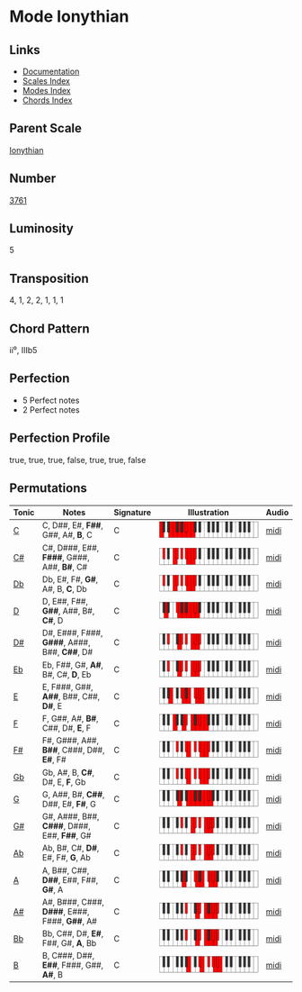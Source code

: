 # Mode Ionythian

## Links

- [Documentation](README.md)
- [Scales Index](Scales.md)
- [Modes Index](Modes.md)
- [Chords Index](Chords.md)

## Parent Scale

[Ionythian](ScaleIonythian.md)

## Number

[3761](https://ianring.com/musictheory/scales/3761)

## Luminosity

5

## Transposition

4, 1, 2, 2, 1, 1, 1

## Chord Pattern

ii⁰, IIIb5

## Perfection

- 5 Perfect notes
- 2 Perfect notes

## Perfection Profile

true, true, true, false, true, true, false

## Permutations

| Tonic | Notes | Signature | Illustration | Audio |
|-------|-------|-----------|--------------|-------|
| [C](ModeCNaturalIonythian.md) | C, D##, E#, **F##**, G##, A#, **B**, C | C | ![CNaturalIonythian](ModeCNaturalIonythian.png) | [midi](https://github.com/edipermadi/music/blob/main/docs/ModeCNaturalIonythian.mid?raw=true) |
| [C#](ModeCSharpIonythian.md) | C#, D###, E##, **F###**, G###, A##, **B#**, C# | C | ![CSharpIonythian](ModeCSharpIonythian.png) | [midi](https://github.com/edipermadi/music/blob/main/docs/ModeCSharpIonythian.mid?raw=true) |
| [Db](ModeDFlatIonythian.md) | Db, E#, F#, **G#**, A#, B, **C**, Db | C | ![DFlatIonythian](ModeDFlatIonythian.png) | [midi](https://github.com/edipermadi/music/blob/main/docs/ModeDFlatIonythian.mid?raw=true) |
| [D](ModeDNaturalIonythian.md) | D, E##, F##, **G##**, A##, B#, **C#**, D | C | ![DNaturalIonythian](ModeDNaturalIonythian.png) | [midi](https://github.com/edipermadi/music/blob/main/docs/ModeDNaturalIonythian.mid?raw=true) |
| [D#](ModeDSharpIonythian.md) | D#, E###, F###, **G###**, A###, B##, **C##**, D# | C | ![DSharpIonythian](ModeDSharpIonythian.png) | [midi](https://github.com/edipermadi/music/blob/main/docs/ModeDSharpIonythian.mid?raw=true) |
| [Eb](ModeEFlatIonythian.md) | Eb, F##, G#, **A#**, B#, C#, **D**, Eb | C | ![EFlatIonythian](ModeEFlatIonythian.png) | [midi](https://github.com/edipermadi/music/blob/main/docs/ModeEFlatIonythian.mid?raw=true) |
| [E](ModeENaturalIonythian.md) | E, F###, G##, **A##**, B##, C##, **D#**, E | C | ![ENaturalIonythian](ModeENaturalIonythian.png) | [midi](https://github.com/edipermadi/music/blob/main/docs/ModeENaturalIonythian.mid?raw=true) |
| [F](ModeFNaturalIonythian.md) | F, G##, A#, **B#**, C##, D#, **E**, F | C | ![FNaturalIonythian](ModeFNaturalIonythian.png) | [midi](https://github.com/edipermadi/music/blob/main/docs/ModeFNaturalIonythian.mid?raw=true) |
| [F#](ModeFSharpIonythian.md) | F#, G###, A##, **B##**, C###, D##, **E#**, F# | C | ![FSharpIonythian](ModeFSharpIonythian.png) | [midi](https://github.com/edipermadi/music/blob/main/docs/ModeFSharpIonythian.mid?raw=true) |
| [Gb](ModeGFlatIonythian.md) | Gb, A#, B, **C#**, D#, E, **F**, Gb | C | ![GFlatIonythian](ModeGFlatIonythian.png) | [midi](https://github.com/edipermadi/music/blob/main/docs/ModeGFlatIonythian.mid?raw=true) |
| [G](ModeGNaturalIonythian.md) | G, A##, B#, **C##**, D##, E#, **F#**, G | C | ![GNaturalIonythian](ModeGNaturalIonythian.png) | [midi](https://github.com/edipermadi/music/blob/main/docs/ModeGNaturalIonythian.mid?raw=true) |
| [G#](ModeGSharpIonythian.md) | G#, A###, B##, **C###**, D###, E##, **F##**, G# | C | ![GSharpIonythian](ModeGSharpIonythian.png) | [midi](https://github.com/edipermadi/music/blob/main/docs/ModeGSharpIonythian.mid?raw=true) |
| [Ab](ModeAFlatIonythian.md) | Ab, B#, C#, **D#**, E#, F#, **G**, Ab | C | ![AFlatIonythian](ModeAFlatIonythian.png) | [midi](https://github.com/edipermadi/music/blob/main/docs/ModeAFlatIonythian.mid?raw=true) |
| [A](ModeANaturalIonythian.md) | A, B##, C##, **D##**, E##, F##, **G#**, A | C | ![ANaturalIonythian](ModeANaturalIonythian.png) | [midi](https://github.com/edipermadi/music/blob/main/docs/ModeANaturalIonythian.mid?raw=true) |
| [A#](ModeASharpIonythian.md) | A#, B###, C###, **D###**, E###, F###, **G##**, A# | C | ![ASharpIonythian](ModeASharpIonythian.png) | [midi](https://github.com/edipermadi/music/blob/main/docs/ModeASharpIonythian.mid?raw=true) |
| [Bb](ModeBFlatIonythian.md) | Bb, C##, D#, **E#**, F##, G#, **A**, Bb | C | ![BFlatIonythian](ModeBFlatIonythian.png) | [midi](https://github.com/edipermadi/music/blob/main/docs/ModeBFlatIonythian.mid?raw=true) |
| [B](ModeBNaturalIonythian.md) | B, C###, D##, **E##**, F###, G##, **A#**, B | C | ![BNaturalIonythian](ModeBNaturalIonythian.png) | [midi](https://github.com/edipermadi/music/blob/main/docs/ModeBNaturalIonythian.mid?raw=true) |
